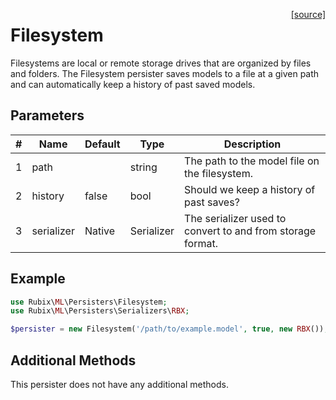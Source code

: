 <span style="float:right;"><a href="https://github.com/RubixML/ML/blob/master/src/Persisters/Filesystem.php">[source]</a></span>

# Filesystem
Filesystems are local or remote storage drives that are organized by files and folders. The Filesystem persister saves models to a file at a given path and can automatically keep a history of past saved models.

## Parameters
| # | Name | Default | Type | Description |
|---|---|---|---|---|
| 1 | path | | string | The path to the model file on the filesystem. |
| 2 | history | false | bool | Should we keep a history of past saves? |
| 3 | serializer | Native | Serializer | The serializer used to convert to and from storage format. |

## Example
```php
use Rubix\ML\Persisters\Filesystem;
use Rubix\ML\Persisters\Serializers\RBX;

$persister = new Filesystem('/path/to/example.model', true, new RBX());
```

## Additional Methods
This persister does not have any additional methods.
